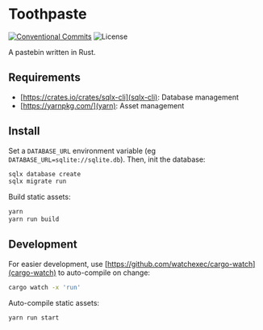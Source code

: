 # Toothpaste
[![Conventional Commits](https://img.shields.io/badge/Conventional%20Commits-1.0.0-yellow.svg)](https://conventionalcommits.org)
![License](https://img.shields.io/github/license/aeyoll/toothpaste)

A pastebin written in Rust.

Requirements
---

- [https://crates.io/crates/sqlx-cli](sqlx-cli): Database management
- [https://yarnpkg.com/](yarn): Asset management

Install
---

Set a `DATABASE_URL` environment variable (eg `DATABASE_URL=sqlite://sqlite.db`). Then, init the database:

```sh
sqlx database create
sqlx migrate run
```

Build static assets:

```sh
yarn
yarn run build
```

Development
---

For easier development, use [https://github.com/watchexec/cargo-watch](cargo-watch) to auto-compile on change:

```sh
cargo watch -x 'run'
```

Auto-compile static assets:

```sh
yarn run start
```
